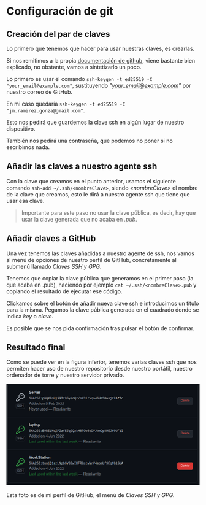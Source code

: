 # Configuración de git


## Creación del par de claves

Lo primero que tenemos que hacer para usar nuestras claves, es crearlas.

Si nos remitimos a la propia [documentación de github](https://docs.github.com/en/authentication/connecting-to-github-with-ssh/generating-a-new-ssh-key-and-adding-it-to-the-ssh-agent), viene bastante bien explicado, no obstante, vamos a sintetizarlo un poco.

Lo primero es usar el comando `ssh-keygen -t ed25519 -C "your_email@example.com"`, sustituyendo *"your_email@example.com"* por nuestro correo de GitHub.

En mi caso quedaría `ssh-keygen -t ed25519 -C "jm.ramirez.gonza@gmail.com"`.

Esto nos pedirá que guardemos la clave ssh en algún lugar de nuestro dispositivo.

También nos pedirá una contraseña, que podemos no poner si no escribimos nada.

## Añadir las claves a nuestro agente ssh

Con la clave que creamos en el punto anterior, usamos el siguiente comando `ssh-add ~/.ssh/<nombreClave>`, siendo *\<nombreClave>* el nombre de la clave que creamos, esto le dirá a nuestro agente ssh que tiene que usar esa clave.

> Importante para este paso no usar la clave pública, es decir, hay que usar la clave generada que no acaba en *.pub*.

## Añadir claves a GitHub

Una vez tenemos las claves añadidas a nuestro agente de ssh, nos vamos al menú de opciones de nuestro perfil de GitHub, concretamente al submenú llamado *Claves SSH y GPG*.

Tenemos que copiar la clave pública que generamos en el primer paso (la que acaba en .pub), haciendo por ejemplo `cat ~/.ssh/<nombreClave>.pub` y copiando el resultado de ejecutar ese código.

Clickamos sobre el botón de añadir nueva clave ssh e introducimos un título para la misma. Pegamos la clave pública generada en el cuadrado donde se indica *key* o *clave*.

Es posible que se nos pida confirmación tras pulsar el botón de confirmar.
## Resultado final

Como se puede ver en la figura inferior, tenemos varias claves ssh que nos permiten hacer uso de nuestro repositorio desde nuestro portátil, nuestro ordenador de torre y nuestro servidor privado.

![SSH Keys](./../imgs/sshKeys.png)

Esta foto es de mi perfil de GitHub, el menú de *Claves SSH y GPG*.